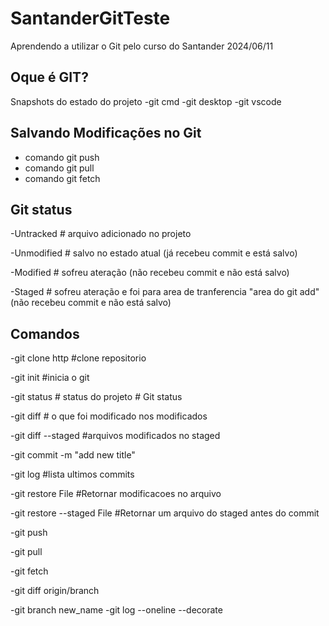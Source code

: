 # SantanderGitTeste
Aprendendo a utilizar o Git pelo curso do Santander
2024/06/11

## Oque é GIT?

Snapshots do estado do projeto
-git cmd
-git desktop
-git vscode

## Salvando Modificações no Git

* comando git push
* comando git pull
* comando git fetch
  
## Git status

-Untracked # arquivo adicionado no projeto

-Unmodified # salvo no estado atual (já recebeu commit e está salvo)

-Modified # sofreu ateração (não recebeu commit e não está salvo)

-Staged # sofreu ateração e foi para area de tranferencia "area do git add" (não recebeu commit e não está salvo)

## Comandos
-git clone http #clone repositorio

-git init #inicia o git

-git status # status do projeto # Git status

-git diff # o que foi modificado nos modificados

-git diff --staged #arquivos modificados no staged

-git commit -m "add new title"

-git log #lista ultimos commits

-git restore File #Retornar modificacoes no arquivo

-git restore --staged File #Retornar um arquivo do staged antes do commit

-git push

-git pull

-git fetch

-git diff origin/branch

-git branch new_name -git log --oneline --decorate

